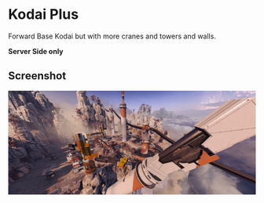 # Kodai Plus

Forward Base Kodai but with more cranes and towers and walls.

**Server Side only**

## Screenshot

![Kodai Plus](https://github.com/taskinoz/Kodai-Plus/blob/ea7ace1de2ffbcb36b3af973ed318dc41a2800a3/img/Kodai-plus.jpg)